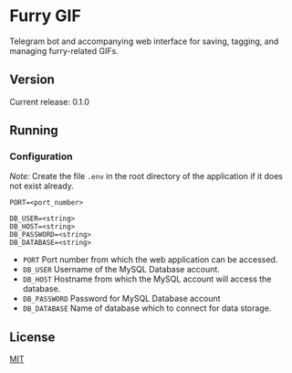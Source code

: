 # Furry GIF

Telegram bot and accompanying web interface for saving, tagging, and managing furry-related GIFs.

## Version

Current release: 0.1.0

## Running

### Configuration

*Note:* Create the file `.env` in the root directory of the application if it does not exist already.
```
PORT=<port_number>

DB_USER=<string>
DB_HOST=<string>
DB_PASSWORD=<string>
DB_DATABASE=<string>
```
- `PORT` Port number from which the web application can be accessed.
- `DB_USER` Username of the MySQL Database account.
- `DB_HOST` Hostname from which the MySQL account will access the database.
- `DB_PASSWORD` Password for MySQL Database account
- `DB_DATABASE` Name of database which to connect for data storage.

## License

[MIT](LICENSE)
